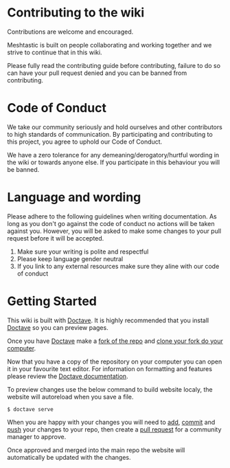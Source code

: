 # Contributing to the wiki
Contributions are welcome and encouraged.

Meshtastic is built on people collaborating and working together and we strive to continue that in this wiki.

Please fully read the contributing guide before contributing, failure to do so can have your pull request denied and you can be banned from contributing.

# Code of Conduct
We take our community seriously and hold ourselves and other contributors to high standards of communication. By participating and contributing to this project, you agree to uphold our Code of Conduct.

We have a zero tolerance for any demeaning/derogatory/hurtful wording in the wiki or towards anyone else.
If you participate in this behaviour you will be banned.

# Language and wording
Please adhere to the following guidelines when writing documentation.
As long as you don't go against the code of conduct no actions will be taken against you.
However, you will be asked to make some changes to your pull request before it will be accepted.

1. Make sure your writing is polite and respectful
2. Please keep language gender neutral
3. If you link to any external resources make sure they aline with our code of conduct

# Getting Started
This wiki is built with [Doctave](https://github.com/Doctave/doctave).
It is highly recommended that you install [Doctave](https://github.com/Doctave/doctave) so you can preview pages.

Once you have [Doctave](https://github.com/Doctave/doctave) make a [fork of the repo](https://docs.github.com/en/pull-requests/collaborating-with-pull-requests/working-with-forks/fork-a-repo) and [clone your fork do your computer](https://docs.github.com/en/repositories/creating-and-managing-repositories/cloning-a-repository).

Now that you have a copy of the repository on your computer you can open it in your favourite text editor. For information on formatting and features please review the [Doctave documentation](https://cli.doctave.com/features/markdown).

To preview changes use the below command to build website localy, the website will autoreload when you save a file.

```
$ doctave serve
```

When you are happy with your changes you will need to [add](https://github.com/git-guides/git-add), [commit](https://github.com/git-guides/git-commit) and [push](https://github.com/git-guides/git-push) your changes to your repo, then create a [pull request](https://docs.github.com/en/pull-requests/collaborating-with-pull-requests/proposing-changes-to-your-work-with-pull-requests/creating-a-pull-request) for a community manager to approve.

Once approved and merged into the main repo the website will automatically be updated with the changes.